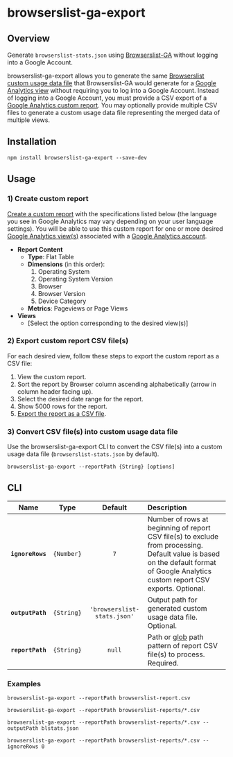 # browserslist-ga-export

## Overview

Generate `browserslist-stats.json` using [Browserslist-GA](https://github.com/browserslist/browserslist-ga) without logging into a Google Account.

browserslist-ga-export allows you to generate the same [Browserslist](https://github.com/browserslist/browserslist) [custom usage data file](https://github.com/browserslist/browserslist#custom-usage-data) that Browserslist-GA would generate for a [Google Analytics view](https://support.google.com/analytics/answer/2649553?hl=en) without requiring you to log into a Google Account. Instead of logging into a Google Account, you must provide a CSV export of a [Google Analytics custom report](https://support.google.com/analytics/answer/1151300?hl=en). You may optionally provide multiple CSV files to generate a custom usage data file representing the merged data of multiple views.

## Installation

```
npm install browserslist-ga-export --save-dev
```

## Usage

### 1) Create custom report

[Create a custom report](https://support.google.com/analytics/answer/1151300?hl=en) with the specifications listed below (the language you see in Google Analytics may vary depending on your user language settings). You will be able to use this custom report for one or more desired [Google Analytics view(s)](https://support.google.com/analytics/answer/2649553?hl=en) associated with a [Google Analytics account](https://support.google.com/analytics/topic/1009690?hl=en&ref_topic=1726911).

- **Report Content**
  - **Type**: Flat Table
  - **Dimensions** (in this order):
    1. Operating System
    2. Operating System Version
    3. Browser
    4. Browser Version
    5. Device Category
  - **Metrics**: Pageviews or Page Views
- **Views**
  - [Select the option corresponding to the desired view(s)]

### 2) Export custom report CSV file(s)

For each desired view, follow these steps to export the custom report as a CSV file:

1. View the custom report.
2. Sort the report by Browser column ascending alphabetically (arrow in column header facing up).
3. Select the desired date range for the report.
4. Show 5000 rows for the report.
5. [Export the report as a CSV file](https://support.google.com/analytics/answer/1038573?hl=en).

### 3) Convert CSV file(s) into custom usage data file

Use the browserslist-ga-export CLI to convert the CSV file(s) into a custom usage data file (`browserslist-stats.json` by default).

```
browserslist-ga-export --reportPath {String} [options]
```

## CLI

|Name|Type|Default|Description|
|:--:|:--:|:-----:|:----------|
|**`ignoreRows`**|`{Number}`|`7`|Number of rows at beginning of report CSV file(s) to exclude from processing. Default value is based on the default format of Google Analytics custom report CSV exports. Optional.|
|**`outputPath`** |`{String}`|`'browserslist-stats.json'`|Output path for generated custom usage data file. Optional.|
|**`reportPath`**|`{String}`|`null`|Path or [glob](https://www.npmjs.com/package/glob) path pattern of report CSV file(s) to process. Required.|

### Examples

```
browserslist-ga-export --reportPath browserslist-report.csv
```

```
browserslist-ga-export --reportPath browserslist-reports/*.csv
```

```
browserslist-ga-export --reportPath browserslist-reports/*.csv --outputPath blstats.json
```

```
browserslist-ga-export --reportPath browserslist-reports/*.csv --ignoreRows 0
```
